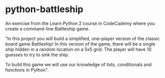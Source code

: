 # python-battleship
An exercise from the Learn Python 2 course in CodeCademy where you create a command-line Battleship game.

"In this project you will build a simplified, one-player version of the classic board game Battleship! In this version of the game, there will be a single ship hidden in a random location on a 5x5 grid. The player will have 10 guesses to try to sink the ship.

To build this game we will use our knowledge of lists, conditionals and functions in Python".
